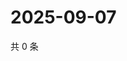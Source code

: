 # 2025-09-07

共 0 条

<!-- BEGIN ZHIHUVIDEO -->
<!-- 最后更新时间 Sun Sep 07 2025 18:10:07 GMT+0800 (China Standard Time) -->

<!-- END ZHIHUVIDEO -->
